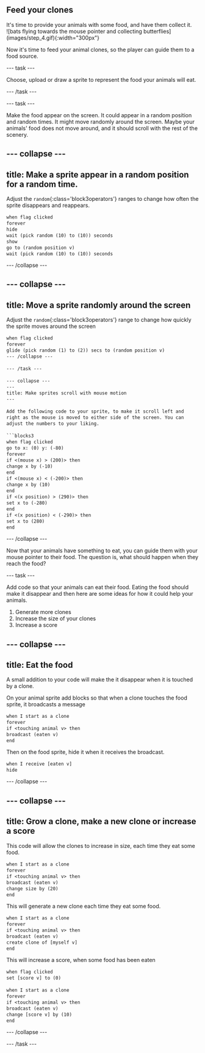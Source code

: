 ## Feed your clones

<div style="display: flex; flex-wrap: wrap">
<div style="flex-basis: 200px; flex-grow: 1; margin-right: 15px;">
It's time to provide your animals with some food, and have them collect it.
</div>
<div>
![bats flying towards the mouse pointer and collecting butterflies](images/step_4.gif){:width="300px"}
</div>
</div>

Now it's time to feed your animal clones, so the player can guide them to a food source.

--- task ---

Choose, upload or draw a sprite to represent the food your animals will eat.

--- /task ---

--- task ---

Make the food appear on the screen. It could appear in a random position and random times. It might move randomly around the screen. Maybe your animals' food does not move around, and it should scroll with the rest of the scenery.

--- collapse ---
---
title: Make a sprite appear in a random position for a random time.
---

Adjust the `random`{:class='block3operators'} ranges to change how often the sprite disappears and reappears.

```blocks3
when flag clicked
forever
hide
wait (pick random (10) to (10)) seconds
show
go to (random position v)
wait (pick random (10) to (10)) seconds
```

--- /collapse ---

--- collapse ---
---
title: Move a sprite randomly around the screen
---

Adjust the `random`{:class='block3operators'} range to change how quickly the sprite moves around the screen

```blocks3
when flag clicked
forever
glide (pick random (1) to (2)) secs to (random position v)
--- /collapse ---

--- /task ---

--- collapse ---
---
title: Make sprites scroll with mouse motion
---

Add the following code to your sprite, to make it scroll left and right as the mouse is moved to either side of the screen. You can adjust the numbers to your liking.

```blocks3
when flag clicked
go to x: (0) y: (-80)
forever
if <(mouse x) > (200)> then
change x by (-10)
end
if <(mouse x) < (-200)> then
change x by (10)
end
if <(x position) > (290)> then
set x to (-280)
end
if <(x position) < (-290)> then
set x to (280)
end
```

--- /collapse ---

Now that your animals have something to eat, you can guide them with your mouse pointer to their food. The question is, what should happen when they reach the food?

--- task ---

Add code so that your animals can eat their food. Eating the food should make it disappear and then here are some ideas for how it could help your animals.

1. Generate more clones
1. Increase the size of your clones
1. Increase a score

--- collapse ---
---
title: Eat the food
---

A small addition to your code will make the it disappear when it is touched by a clone.

On your animal sprite add blocks so that when a clone touches the food sprite, it broadcasts a message

```blocks3
when I start as a clone
forever
if <touching animal v> then
broadcast (eaten v)
end
```

Then on the food sprite, hide it when it receives the broadcast.

```blocks3
when I receive [eaten v]
hide
```

--- /collapse ---

--- collapse ---
---
title: Grow a clone, make a new clone or increase a score
---

This code will allow the clones to increase in size, each time they eat some food.

```blocks3
when I start as a clone
forever
if <touching animal v> then
broadcast (eaten v)
change size by (20)
end
```

This will generate a new clone each time they eat some food.

```blocks3
when I start as a clone
forever
if <touching animal v> then
broadcast (eaten v)
create clone of [myself v]
end
```

This will increase a score, when some food has been eaten

```blocks3
when flag clicked
set [score v] to (0)

when I start as a clone
forever
if <touching animal v> then
broadcast (eaten v)
change [score v] by (10)
end
```
--- /collapse ---

--- /task ---

